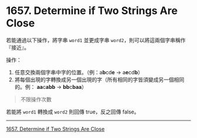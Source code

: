# 1657. Determine if Two Strings Are Close

若能通過以下操作，將字串 `word1` 並更成字串 `word2`，則可以將這兩個字串稱作『接近』。

操作：

1. 任意交換兩個字串中字的位置。（例：a**b**cd**e** -> a**e**cd**b**）
2. 將每個出現的字轉換成另一個出現的字（所有相同的字皆須變成另一個相同的。例： **aa**c**abb** -> **bb**c**baa**）

> 不限操作次數

若能將 `word1` 轉換成 `word2` 則回傳 true，反之回傳 false。

-----
[1657. Determine if Two Strings Are Close](https://leetcode.com/problems/determine-if-two-strings-are-close)